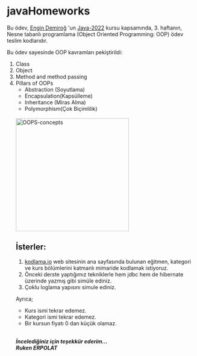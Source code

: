 # javaHomeworks

Bu ödev, <a href="https://github.com/engindemirog" src="link">Engin Demiroğ</a> 'un <a href="https://www.youtube.com/watch?v=-XfPd-cQRuo&list=PLqG356ExoxZUGztzAxqIWkkTq8JVa-o3X" src="link">Java-2022</a> 
kursu kapsamında, 3. haftanın,   
Nesne tabanlı programlama (Object Oriented Programming: OOP) ödev teslim kodlarıdır.

Bu ödev sayesinde OOP kavramları pekiştirildi:

<ol>
<li>Class</li>
<li>Object </li>
<li>Method and method passing</li>
<li>
Pillars of OOPs
   <ul>
      <li>Abstraction (Soyutlama)</li>
      <li>Encapsulation(Kapsülleme)</li>
      <li>Inheritance (Miras Alma)</li>
      <li>Polymorphism(Çok Biçimlilik)</li>    
   </ul>
 </li>
</li>

</br>

<img with=300px height=300px src="https://media.geeksforgeeks.org/wp-content/cdn-uploads/20190717114649/Object-Oriented-Programming-Concepts.jpg" alt="OOPS-concepts ">
 
## İsterler:

<ol>
  <li><a href="https://www.kodlama.io/" src="link">kodlama.io</a> web sitesinin ana sayfasında bulunan eğitmen, kategori ve kurs bölümlerini katmanlı mimaride kodlamak istiyoruz.</li>
  <li>Önceki derste yaptığımız tekniklerle hem jdbc hem de hibernate üzerinde yazmış gibi simüle ediniz.</li>
  <li>Çoklu loglama yapısını simule ediniz.</li>
</ol>

Ayrıca;

<ul>
  <li>Kurs ismi tekrar edemez.</li>
  <li>Kategori ismi tekrar edemez.</li>
  <li>Bir kursun fiyatı 0 dan küçük olamaz.</li>
</ul>

</br>

<b><em>İncelediğiniz için teşekkür ederim... <br>
Ruken ERPOLAT </em></b>
